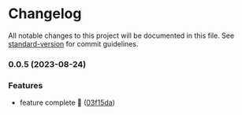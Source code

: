 # Changelog

All notable changes to this project will be documented in this file. See [standard-version](https://github.com/conventional-changelog/standard-version) for commit guidelines.

### 0.0.5 (2023-08-24)

### Features

- feature complete 🎉 ([03f15da](https://github.com/weiran-zsd/jsonbn/commit/03f15dae94041e7ffea111103466d7bc016fb18f))
